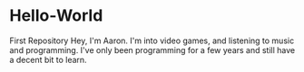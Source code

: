 # Hello-World
First Repository
Hey, I'm Aaron. I'm into video games, and listening to music and programming. I've only been programming for a few years and still have a decent bit to learn.
